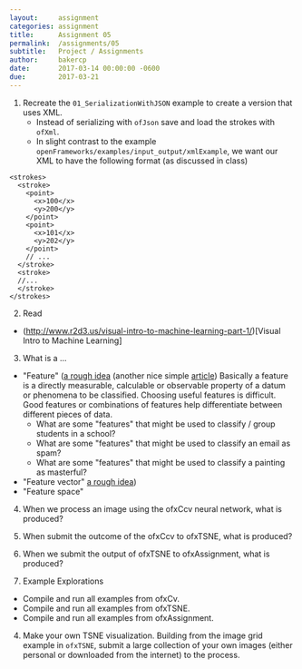 ```yaml
---
layout:     assignment
categories: assignment
title:      Assignment 05
permalink:  /assignments/05
subtitle:   Project / Assignments
author:     bakercp
date:       2017-03-14 00:00:00 -0600
due:        2017-03-21
---
```


1. Recreate the `01_SerializationWithJSON` example to create a version that uses XML.
    - Instead of serializing with `ofJson` save and load the strokes with `ofXml`.
    - In slight contrast to the example `openFrameworks/examples/input_output/xmlExample`, we want our XML to have the following format (as discussed in class)

```
<strokes>
  <stroke>
    <point>
      <x>100</x>
      <y>200</y>
    </point>
    <point>
      <x>101</x>
      <y>202</y>
    </point>
    // ...
  </stroke>
  <stroke>
  //...
  </stroke>
</strokes>
```

2. Read
  - (http://www.r2d3.us/visual-intro-to-machine-learning-part-1/)[Visual Intro to Machine Learning]

3. What is a ...
  - "Feature" ([a rough idea](https://en.wikipedia.org/wiki/Feature_(machine_learning)) (another nice simple [article](https://nudgr.io/blog/building-a-machine-learning-product-data-and-features/)) Basically a feature is a directly measurable, calculable or observable property of a datum or phenomena to be classified. Choosing useful features is difficult. Good features or combinations of features help differentiate between different pieces of data.  
    - What are some "features" that might be used to classify / group students in a school?
    - What are some "features" that might be used to classify an email as spam?
    - What are some "features" that might be used to classify a painting as masterful?
  - "Feature vector" [a rough idea](https://en.wikipedia.org/wiki/Feature_vector))
  - "Feature space"

4. When we process an image using the ofxCcv neural network, what is produced?

5. When submit the outcome of the ofxCcv to ofxTSNE, what is produced?

6. When we submit the output of ofxTSNE to ofxAssignment, what is produced?

2. Example Explorations
  - Compile and run all examples from ofxCv.
  - Compile and run all examples from ofxTSNE.
  - Compile and run all examples from ofxAssignment.

4. Make your own TSNE visualization.  Building from the image grid example in `ofxTSNE`, submit a large collection of your own images (either personal or downloaded from the internet) to the process.
